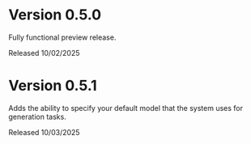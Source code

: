 Version 0.5.0
=============

Fully functional preview release.

Released 10/02/2025

Version 0.5.1
=============

Adds the ability to specify your default model that the system uses for generation tasks.

Released 10/03/2025

